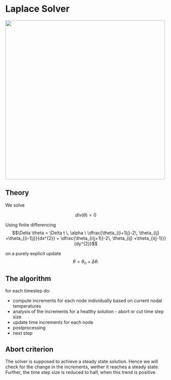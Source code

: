 # Laplace Solver
<img src="laplace_playground/assets/laplace_100x100.png" width="500">

## Theory
We solve 

$$div(\theta)=0$$

Using finite differencing
$$\Delta \theta = \Delta t \, \alpha \ \dfrac{\theta_{(i+1)j}-2\, \theta_{ij} +\theta_{(i-1)j}}{dx^{2}} + \dfrac{\theta_{i(j+1)}-2\, \theta_{ij} +\theta_{i(j-1)}}{dy^{2}}$$

on a purely explicit update 
$$\theta = \theta_{n} + \Delta \theta.$$

## The algorithm
for each timestep do:
* compute increments for each node individually based on current nodal temperatures
* analysis of the increments for a healthy solution - abort or cut time step size
* update time increments for each node
* postprocessing
* next step
  

## Abort criterion
The solver is supposed to achieve a steady state solution. Hence we will check for the change in the increments, wether it reaches a steady state.
Further, the time step size is reduced to half, when this trend is positive.
